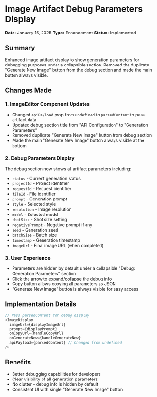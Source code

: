 # Image Artifact Debug Parameters Display

**Date:** January 15, 2025
**Type:** Enhancement
**Status:** Implemented

## Summary

Enhanced image artifact display to show generation parameters for debugging purposes under a collapsible section. Removed the duplicate "Generate New Image" button from the debug section and made the main button always visible.

## Changes Made

### 1. ImageEditor Component Updates

- Changed `apiPayload` prop from `undefined` to `parsedContent` to pass artifact data
- Updated debug section title from "API Configuration" to "Generation Parameters"
- Removed duplicate "Generate New Image" button from debug section
- Made the main "Generate New Image" button always visible at the bottom

### 2. Debug Parameters Display

The debug section now shows all artifact parameters including:
- `status` - Current generation status
- `projectId` - Project identifier
- `requestId` - Request identifier  
- `fileId` - File identifier
- `prompt` - Generation prompt
- `style` - Selected style
- `resolution` - Image resolution
- `model` - Selected model
- `shotSize` - Shot size setting
- `negativePrompt` - Negative prompt if any
- `seed` - Generation seed
- `batchSize` - Batch size
- `timestamp` - Generation timestamp
- `imageUrl` - Final image URL (when completed)

### 3. User Experience

- Parameters are hidden by default under a collapsible "Debug: Generation Parameters" section
- Click the arrow to expand/collapse the debug info
- Copy button allows copying all parameters as JSON
- "Generate New Image" button is always visible for easy access

## Implementation Details

```typescript
// Pass parsedContent for debug display
<ImageDisplay
  imageUrl={displayImageUrl}
  prompt={displayPrompt}
  onCopyUrl={handleCopyUrl}
  onGenerateNew={handleGenerateNew}
  apiPayload={parsedContent} // Changed from undefined
/>
```

## Benefits

- Better debugging capabilities for developers
- Clear visibility of all generation parameters
- No clutter - debug info is hidden by default
- Consistent UI with single "Generate New Image" button 